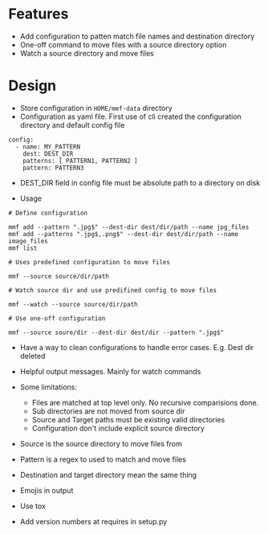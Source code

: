 # Features

- Add configuration to patten match file names and destination directory
- One-off command to move files with a source directory option
- Watch a source directory and move files

# Design

- Store configuration in `HOME/mmf-data` directory
- Configuration as yaml file. First use of cli created the configuration directory and default config file

```
config:
  - name: MY_PATTERN
    dest: DEST_DIR
    patterns: [ PATTERN1, PATTERN2 ]
    pattern: PATTERN3
```

- DEST_DIR field in config file must be absolute path to a directory on disk

- Usage

```
# Define configuration

mmf add --pattern ".jpg$" --dest-dir dest/dir/path --name jpg_files
mmf add --patterns ".jpg$,.png$" --dest-dir dest/dir/path --name image_files
mmf list

# Uses predefined configuration to move files

mmf --source source/dir/path

# Watch source dir and use predifined config to move files

mmf --watch --source source/dir/path

# Use one-off configuration

mmf --source soure/dir --dest-dir dest/dir --pattern ".jpg$"
```

- Have a way to clean configurations to handle error cases. E.g. Dest dir deleted

- Helpful output messages. Mainly for watch commands

- Some limitations:

  - Files are matched at top level only. No recursive comparisions done.
  - Sub directories are not moved from source dir
  - Source and Target paths must be existing valid directories
  - Configuration don't include explicit source directory

- Source is the source directory to move files from
- Pattern is a regex to used to match and move files
- Destination and target directory mean the same thing

- Emojis in output

- Use tox

- Add version numbers at requires in setup.py

